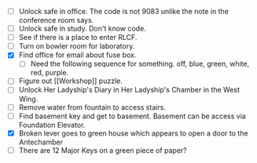 - [ ] Unlock safe in office. The code is not 9083 unlike the note in the conference room says.
- [ ] Unlock safe in study. Don't know code.
- [ ] See if there is a place to enter RLCF.
- [ ] Turn on bowler room for laboratory.
- [x] Find office for email about fuse box.
	- [ ] Need the following sequence for something. off, blue, green, white, red, purple.
- [ ] Figure out [[Workshop]] puzzle.
- [ ] Unlock Her Ladyship's Diary in Her Ladyship's Chamber in the West Wing.
- [ ] Remove water from fountain to access stairs.
- [ ] Find basement key and get to basement. Basement can be access via Foundation Elevator.
- [x] Broken lever goes to green house which appears to open a door to the Antechamber
- [ ] There are 12 Major Keys on a green piece of paper?
